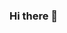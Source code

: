 ### Hi there 👋

<!--
**samar2k17/samar2k17** is a ✨ _special_ ✨ repository because its `README.md` (this file) appears on your GitHub profile.

Here are some ideas to get you started:

- 🔭 I’m currently working on ...CP
- 🌱 I’m currently learning ...Cloud Computing
- 👯 I’m looking to collaborate on ...
- 🤔 I’m looking for help with ...CP
- 💬 Ask me about ...Anything
- 📫 How to reach me: ...mtcn202006@iiitm.ac.in
- 😄 Pronouns: ... He/Him
- ⚡ Fun fact: ...
-->
